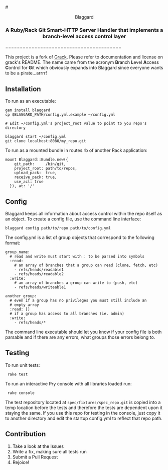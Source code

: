#<div style='text-align:center'> Blaggard</div>
### <div style='text-align:center'> A Ruby/Rack Git Smart-HTTP Server Handler that implements a branch-level access control layer</div>
========================================

This project is a fork of [Grack](https://github.com/schacon/grack). Please refer to documentation and license on grack's README. The name came from the acronym **B**ranch **L**evel **A**ccess **C**ontrol for **G**it which obviously expands into Blaggard since everyone wants to be a pirate...arrrr!

## Installation

To run as an executable:

    gem install blaggard
    cp $BLAGGARD_PATH/config.yml.example ~/config.yml
    
    # Edit ~/config.yml's project_root value to point to you repo's directory
    
    blaggard start ~/config.yml
    git clone localhost:8080/my_repo.git
    
To run as a mounted bundle in routes.rb of another Rack application: 
  
    mount Blaggard::Bundle.new({
	    git_path:     /bin/git,
	    project_root: path/to/repos,
	    upload_pack:  true,
	    receive_pack: true,
	    use_acl: true
	  }), at: '/'
    
## Config

Blaggard keeps all information about access control within the repo itself as an object. To create a config file, use the command line interface:

    blaggard config path/to/repo path/to/config.yml
    
The config.yml is a list of group objects that correspond to the following format:

    group_name:
      # read and write must start with : to be parsed into symbols 
      :read: 
        # an array of branches that a group can read (clone, fetch, etc)
        - refs/heads/readable1
        - refs/heads/readable2
      :write:
        # an array of branches a group can write to (push, etc)
        - refs/heads/writeable1
        
    another_group:
      # even if a group has no privileges you must still include an
      # empty array
      :read: [] 
      # if a group has access to all branches (ie. admin)
      :write:
        - refs/heads/*
        
 The command line executable should let you know if your config file is both parsable and if there are any errors, what groups those errors belong to.
 
## Testing
 
 To run unit tests:
 
     rake test
 
 To run an interactive Pry console with all libraries loaded run:
 
     rake console
     
The test repository located at `spec/fixtures/spec_repo.git` is copied into a temp location before the tests and therefore the tests are dependent upon it staying the same. If you use this repo for testing in the console, just copy it to another directory and edit the startup config.yml to reflect that repo path.
     
   
     
## Contribution

1. Take a look at the Issues
2. Write a fix, making sure all tests run
3. Submit a Pull Request
4. Rejoice!
 







